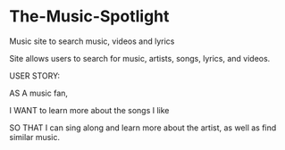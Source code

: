 # The-Music-Spotlight
Music site to search music, videos and lyrics

Site allows users to search for music, artists, songs, lyrics, and videos. 


USER STORY:

AS A music fan,

I WANT to learn more about the songs I like

SO THAT I can sing along and learn more about the artist, as well as find similar music.
